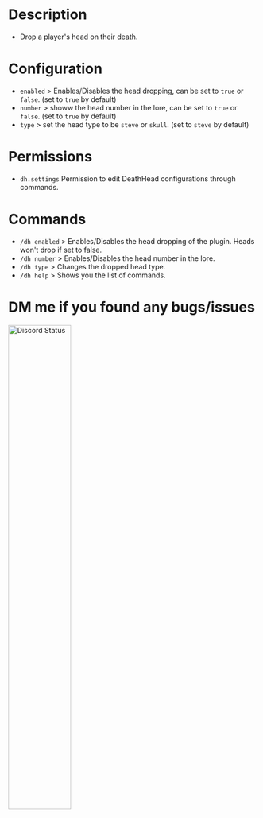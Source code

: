 # Description
- Drop a player's head on their death.

# Configuration
- `enabled` > Enables/Disables the head dropping, can be set to `true` or `false`. (set to `true` by default)
- `number` > showw the head number in the lore, can be set to `true` or `false`. (set to `true` by default)
- `type` > set the head type to be `steve` or `skull`. (set to `steve` by default)

# Permissions
- `dh.settings` Permission to edit DeathHead configurations through commands.

# Commands
- `/dh enabled` > Enables/Disables the head dropping of the plugin. Heads won't drop if set to false.
- `/dh number` > Enables/Disables the head number in the lore.
- `/dh type` > Changes the dropped head type.
- `/dh help` > Shows you the list of commands.

# DM me if you found any bugs/issues
<a href="https://discord.com/users/949243866576465950" target="_blank">
	<img width="50%" align="center" alt="Discord Status" src="https://lanyard.cnrad.dev/api/949243866576465950">
</a>

